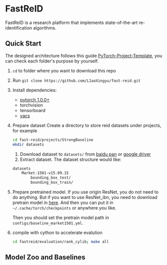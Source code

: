 # FastReID

FastReID is a research platform that implements state-of-the-art re-identification algorithms. 

## Quick Start

The designed architecture follows this guide [PyTorch-Project-Template](https://github.com/L1aoXingyu/PyTorch-Project-Template), you can check each folder's purpose by yourself.

1. `cd` to folder where you want to download this repo
2. Run `git clone https://github.com/L1aoXingyu/fast-reid.git`
3. Install dependencies:
    - [pytorch 1.0.0+](https://pytorch.org/)
    - torchvision
    - tensorboard
    - [yacs](https://github.com/rbgirshick/yacs)
4. Prepare dataset
    Create a directory to store reid datasets under projects, for example

    ```bash
    cd fast-reid/projects/StrongBaseline
    mkdir datasets
    ```

    1. Download dataset to `datasets/` from [baidu pan](https://pan.baidu.com/s/1ntIi2Op) or [google driver](https://drive.google.com/file/d/0B8-rUzbwVRk0c054eEozWG9COHM/view)
    2. Extract dataset. The dataset structure would like:

    ```bash
    datasets
        Market-1501-v15.09.15
            bounding_box_test/
            bounding_box_train/
    ```

5. Prepare pretrained model.
    If you use origin ResNet, you do not need to do anything. But if you want to use ResNet_ibn, you need to download pretrain model in [here](https://drive.google.com/open?id=1thS2B8UOSBi_cJX6zRy6YYRwz_nVFI_S). And then you can put it in `~/.cache/torch/checkpoints` or anywhere you like.

    Then you should set the pretrain model path in `configs/baseline_market1501.yml`.

6. compile with cython to accelerate evalution

    ```bash
    cd fastreid/evaluation/rank_cylib; make all
    ```

## Model Zoo and Baselines

